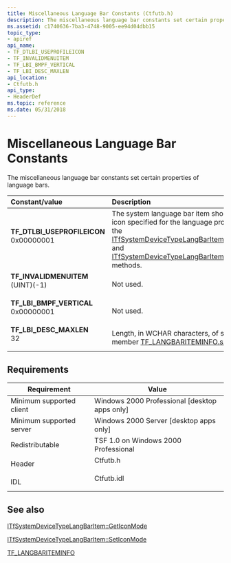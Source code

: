 ```yaml
---
title: Miscellaneous Language Bar Constants (Ctfutb.h)
description: The miscellaneous language bar constants set certain properties of language bars.
ms.assetid: c1740636-7ba3-4748-9005-ee94d04dbb15
topic_type:
- apiref
api_name:
- TF_DTLBI_USEPROFILEICON
- TF_INVALIDMENUITEM
- TF_LBI_BMPF_VERTICAL
- TF_LBI_DESC_MAXLEN
api_location:
- Ctfutb.h
api_type:
- HeaderDef
ms.topic: reference
ms.date: 05/31/2018
---
```


# Miscellaneous Language Bar Constants

The miscellaneous language bar constants set certain properties of language bars.



| Constant/value                                                                                                                                                                                                                                               | Description                                                                                                                                                                                                                                                                                                              |
|:-------------------------------------------------------------------------------------------------------------------------------------------------------------------------------------------------------------------------------------------------------------|:-------------------------------------------------------------------------------------------------------------------------------------------------------------------------------------------------------------------------------------------------------------------------------------------------------------------------|
| <span id="TF_DTLBI_USEPROFILEICON"></span><span id="tf_dtlbi_useprofileicon"></span><dl> <dt>**TF\_DTLBI\_USEPROFILEICON**</dt> <dt>0x00000001</dt> </dl> | The system language bar item should display the icon specified for the language profile. Used in the [ITfSystemDeviceTypeLangBarItem::GetIconMode](/windows/desktop/api/Ctfutb/nf-ctfutb-itfsystemdevicetypelangbaritem-geticonmode) and [ITfSystemDeviceTypeLangBarItem::SetIconMode](/windows/desktop/api/Ctfutb/nf-ctfutb-itfsystemdevicetypelangbaritem-seticonmode) methods.<br/> |
| <span id="TF_INVALIDMENUITEM"></span><span id="tf_invalidmenuitem"></span><dl> <dt>**TF\_INVALIDMENUITEM**</dt> <dt>(UINT)(-1)</dt> </dl>                 | Not used.<br/>                                                                                                                                                                                                                                                                                                     |
| <span id="TF_LBI_BMPF_VERTICAL"></span><span id="tf_lbi_bmpf_vertical"></span><dl> <dt>**TF\_LBI\_BMPF\_VERTICAL**</dt> <dt>0x00000001</dt> </dl>         | Not used.<br/>                                                                                                                                                                                                                                                                                                     |
| <span id="TF_LBI_DESC_MAXLEN"></span><span id="tf_lbi_desc_maxlen"></span><dl> <dt>**TF\_LBI\_DESC\_MAXLEN**</dt> <dt>32</dt> </dl>                       | Length, in WCHAR characters, of structure member [TF\_LANGBARITEMINFO.szDescription](/windows/desktop/api/Ctfutb/ns-ctfutb-tf_langbariteminfo).<br/>                                                                                                                                                                                                 |



## Requirements



| Requirement | Value |
|-------------------------------------|---------------------------------------------------------------------------------------|
| Minimum supported client<br/> | Windows 2000 Professional \[desktop apps only\]<br/>                            |
| Minimum supported server<br/> | Windows 2000 Server \[desktop apps only\]<br/>                                  |
| Redistributable<br/>          | TSF 1.0 on Windows 2000 Professional<br/>                                       |
| Header<br/>                   | <dl> <dt>Ctfutb.h</dt> </dl>   |
| IDL<br/>                      | <dl> <dt>Ctfutb.idl</dt> </dl> |



## See also

<dl> <dt>

[ITfSystemDeviceTypeLangBarItem::GetIconMode](/windows/desktop/api/Ctfutb/nf-ctfutb-itfsystemdevicetypelangbaritem-geticonmode)
</dt> <dt>

[ITfSystemDeviceTypeLangBarItem::SetIconMode](/windows/desktop/api/Ctfutb/nf-ctfutb-itfsystemdevicetypelangbaritem-seticonmode)
</dt> <dt>

[TF\_LANGBARITEMINFO](/windows/desktop/api/Ctfutb/ns-ctfutb-tf_langbariteminfo)
</dt> </dl>

 

 





